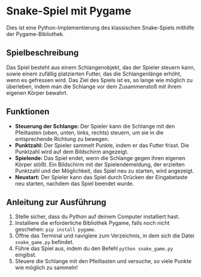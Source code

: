 # Snake-Spiel mit Pygame

Dies ist eine Python-Implementierung des klassischen Snake-Spiels mithilfe der Pygame-Bibliothek.

## Spielbeschreibung

Das Spiel besteht aus einem Schlangenobjekt, das der Spieler steuern kann, sowie einem zufällig platzierten Futter, das die Schlangenlänge erhöht, wenn es gefressen wird. Das Ziel des Spiels ist es, so lange wie möglich zu überleben, indem man die Schlange vor dem Zusammenstoß mit ihrem eigenen Körper bewahrt.

## Funktionen

- **Steuerung der Schlange:** Der Spieler kann die Schlange mit den Pfeiltasten (oben, unten, links, rechts) steuern, um sie in die entsprechende Richtung zu bewegen.
- **Punktzahl:** Der Spieler sammelt Punkte, indem er das Futter frisst. Die Punktzahl wird auf dem Bildschirm angezeigt.
- **Spielende:** Das Spiel endet, wenn die Schlange gegen ihren eigenen Körper stößt. Ein Bildschirm mit der Spielendemeldung, der erzielten Punktzahl und der Möglichkeit, das Spiel neu zu starten, wird angezeigt.
- **Neustart:** Der Spieler kann das Spiel durch Drücken der Eingabetaste neu starten, nachdem das Spiel beendet wurde.

## Anleitung zur Ausführung

1. Stelle sicher, dass du Python auf deinem Computer installiert hast.
2. Installiere die erforderliche Bibliothek Pygame, falls noch nicht geschehen: `pip install pygame`.
3. Öffne das Terminal und navigiere zum Verzeichnis, in dem sich die Datei `snake_game.py` befindet.
4. Führe das Spiel aus, indem du den Befehl `python snake_game.py` eingibst.
5. Steuere die Schlange mit den Pfeiltasten und versuche, so viele Punkte wie möglich zu sammeln!
